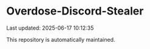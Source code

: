 # Overdose-Discord-Stealer

Last updated: 2025-06-17 10:12:35

This repository is automatically maintained.
